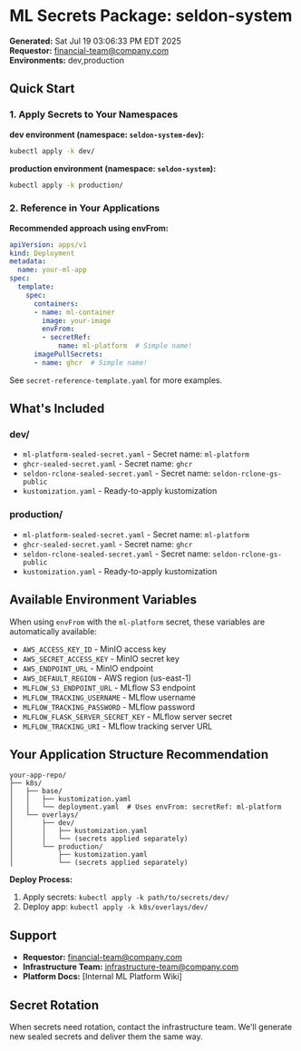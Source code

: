 # ML Secrets Package: seldon-system

**Generated:** Sat Jul 19 03:06:33 PM EDT 2025  
**Requestor:** financial-team@company.com  
**Environments:** dev,production

## Quick Start

### 1. Apply Secrets to Your Namespaces

**dev environment (namespace: `seldon-system-dev`):**
```bash
kubectl apply -k dev/
```

**production environment (namespace: `seldon-system`):**
```bash
kubectl apply -k production/
```

### 2. Reference in Your Applications

**Recommended approach using envFrom:**
```yaml
apiVersion: apps/v1
kind: Deployment
metadata:
  name: your-ml-app
spec:
  template:
    spec:
      containers:
      - name: ml-container
        image: your-image
        envFrom:
        - secretRef:
            name: ml-platform  # Simple name!
      imagePullSecrets:
      - name: ghcr  # Simple name!
```

See `secret-reference-template.yaml` for more examples.

## What's Included

### dev/ 
- `ml-platform-sealed-secret.yaml` - Secret name: `ml-platform`
- `ghcr-sealed-secret.yaml` - Secret name: `ghcr`
- `seldon-rclone-sealed-secret.yaml` - Secret name: `seldon-rclone-gs-public`
- `kustomization.yaml` - Ready-to-apply kustomization

### production/ 
- `ml-platform-sealed-secret.yaml` - Secret name: `ml-platform`
- `ghcr-sealed-secret.yaml` - Secret name: `ghcr`
- `seldon-rclone-sealed-secret.yaml` - Secret name: `seldon-rclone-gs-public`
- `kustomization.yaml` - Ready-to-apply kustomization

## Available Environment Variables

When using `envFrom` with the `ml-platform` secret, these variables are automatically available:

- `AWS_ACCESS_KEY_ID` - MinIO access key
- `AWS_SECRET_ACCESS_KEY` - MinIO secret key  
- `AWS_ENDPOINT_URL` - MinIO endpoint
- `AWS_DEFAULT_REGION` - AWS region (us-east-1)
- `MLFLOW_S3_ENDPOINT_URL` - MLflow S3 endpoint
- `MLFLOW_TRACKING_USERNAME` - MLflow username
- `MLFLOW_TRACKING_PASSWORD` - MLflow password
- `MLFLOW_FLASK_SERVER_SECRET_KEY` - MLflow server secret
- `MLFLOW_TRACKING_URI` - MLflow tracking server URL

## Your Application Structure Recommendation

```
your-app-repo/
├── k8s/
│   ├── base/
│   │   ├── kustomization.yaml
│   │   └── deployment.yaml  # Uses envFrom: secretRef: ml-platform
│   └── overlays/
│       ├── dev/
│       │   ├── kustomization.yaml
│       │   └── (secrets applied separately)
│       └── production/
│           ├── kustomization.yaml
│           └── (secrets applied separately)
```

**Deploy Process:**
1. Apply secrets: `kubectl apply -k path/to/secrets/dev/`
2. Deploy app: `kubectl apply -k k8s/overlays/dev/`

## Support

- **Requestor:** financial-team@company.com
- **Infrastructure Team:** infrastructure-team@company.com
- **Platform Docs:** [Internal ML Platform Wiki]

## Secret Rotation

When secrets need rotation, contact the infrastructure team. We'll generate new sealed secrets and deliver them the same way.
